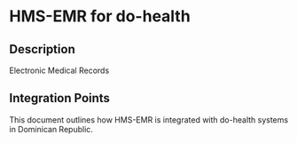 # HMS-EMR for do-health

## Description

Electronic Medical Records

## Integration Points

This document outlines how HMS-EMR is integrated with do-health systems in Dominican Republic.
